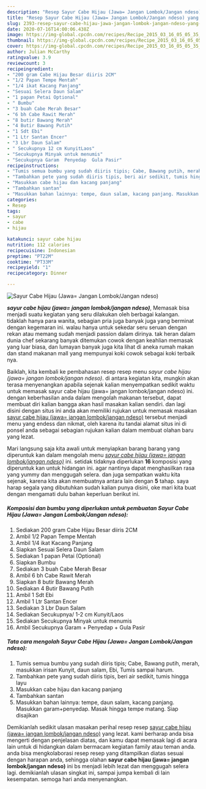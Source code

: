```yaml
---
description: "Resep Sayur Cabe Hijau (Jawa= Jangan Lombok/Jangan ndeso) yang mudah"
title: "Resep Sayur Cabe Hijau (Jawa= Jangan Lombok/Jangan ndeso) yang mudah"
slug: 2393-resep-sayur-cabe-hijau-jawa-jangan-lombok-jangan-ndeso-yang-mudah
date: 2020-07-16T14:00:06.438Z
image: https://img-global.cpcdn.com/recipes/Recipe_2015_03_16_05_05_35_329_927fcdb5e53f0f072fb5/751x532cq70/sayur-cabe-hijau-jawa-jangan-lombokjangan-ndeso-foto-resep-utama.jpg
thumbnail: https://img-global.cpcdn.com/recipes/Recipe_2015_03_16_05_05_35_329_927fcdb5e53f0f072fb5/751x532cq70/sayur-cabe-hijau-jawa-jangan-lombokjangan-ndeso-foto-resep-utama.jpg
cover: https://img-global.cpcdn.com/recipes/Recipe_2015_03_16_05_05_35_329_927fcdb5e53f0f072fb5/751x532cq70/sayur-cabe-hijau-jawa-jangan-lombokjangan-ndeso-foto-resep-utama.jpg
author: Julian McCarthy
ratingvalue: 3.9
reviewcount: 3
recipeingredient:
- "200 gram Cabe Hijau Besar diiris 2CM"
- "1/2 Papan Tempe Mentah"
- "1/4 ikat Kacang Panjang"
- "Sesuai Selera Daun Salam"
- "1 papan Petai Optional"
- " Bumbu"
- "3 buah Cabe Merah Besar"
- "6 bh Cabe Rawit Merah"
- "8 butir Bawang Merah"
- "4 Butir Bawang Putih"
- "1 Sdt Ebi"
- "1 Ltr Santan Encer"
- "3 Lbr Daun Salam"
- " Secukupnya 12 cm KunyitLaos"
- "Secukupnya Minyak untuk menumis"
- "Secukupnya Garam  Penyedap  Gula Pasir"
recipeinstructions:
- "Tumis semua bumbu yang sudah diiris tipis; Cabe, Bawang putih, merah, masukkan irisan Kunyit, daun salam, Ebi, Tumis sampai harum."
- "Tambahkan pete yang sudah diiris tipis, beri air sedikit, tumis hingga layu"
- "Masukkan cabe hijau dan kacang panjang"
- "Tambahkan santan"
- "Masukkan bahan lainnya: tempe, daun salam, kacang panjang. Masukkan garam+penyedap. Masak hingga tempe matang. Siap disajikan"
categories:
- Resep
tags:
- sayur
- cabe
- hijau

katakunci: sayur cabe hijau 
nutrition: 112 calories
recipecuisine: Indonesian
preptime: "PT22M"
cooktime: "PT33M"
recipeyield: "1"
recipecategory: Dinner

---
```



![Sayur Cabe Hijau (Jawa= Jangan Lombok/Jangan ndeso)](https://img-global.cpcdn.com/recipes/Recipe_2015_03_16_05_05_35_329_927fcdb5e53f0f072fb5/751x532cq70/sayur-cabe-hijau-jawa-jangan-lombokjangan-ndeso-foto-resep-utama.jpg)

<b><i>sayur cabe hijau (jawa= jangan lombok/jangan ndeso)</i></b>, Memasak bisa menjadi suatu kegiatan yang seru dilakukan oleh berbagai kalangan. tidaklah hanya para wanita, sebagian pria juga banyak juga yang berminat dengan kegemaran ini. walau hanya untuk sekedar seru seruan dengan rekan atau memang sudah menjadi passion dalam dirinya. tak heran dalam dunia chef sekarang banyak ditemukan cowok dengan keahlian memasak yang luar biasa, dan lumayan banyak juga kita lihat di aneka rumah makan dan stand makanan mall yang mempunyai koki cowok sebagai koki terbaik nya.



Baiklah, kita kembali ke pembahasan resep resep menu <i>sayur cabe hijau (jawa= jangan lombok/jangan ndeso)</i>. di antara kegiatan kita, mungkin akan terasa menyenangkan apabila sejenak kalian menyempatkan sedikit waktu untuk memasak sayur cabe hijau (jawa= jangan lombok/jangan ndeso) ini. dengan keberhasilan anda dalam mengolah makanan tersebut, dapat membuat diri kalian bangga akan hasil masakan kalian sendiri. dan lagi disini dengan situs ini anda akan memiliki rujukan untuk memasak masakan <u>sayur cabe hijau (jawa= jangan lombok/jangan ndeso)</u> tersebut menjadi menu yang endess dan nikmat, oleh karena itu tandai alamat situs ini di ponsel anda sebagai sebagian rujukan kalian dalam membuat olahan baru yang lezat.


Mari langsung saja kita awali untuk menyiapkan barang barang yang diperuntuk kan dalam mengolah menu <u><i>sayur cabe hijau (jawa= jangan lombok/jangan ndeso)</i></u> ini. setidak tidaknya diperlukan <b>16</b> komposisi yang diperuntuk kan untuk hidangan ini. agar nantinya dapat menghasilkan rasa yang yummy dan menggugah selera. dan juga sempatkan waktu kita sejenak, karena kita akan membuatnya antara lain dengan <b>5</b> tahap. saya harap segala yang dibutuhkan sudah kalian punya disini, oke mari kita buat dengan mengamati dulu bahan keperluan berikut ini.

<!--inarticleads1-->

##### Komposisi dan bumbu yang diperlukan untuk pembuatan Sayur Cabe Hijau (Jawa= Jangan Lombok/Jangan ndeso):

1. Sediakan 200 gram Cabe Hijau Besar diiris 2CM
1. Ambil 1/2 Papan Tempe Mentah
1. Ambil 1/4 ikat Kacang Panjang
1. Siapkan Sesuai Selera Daun Salam
1. Sediakan 1 papan Petai (Optional)
1. Siapkan  Bumbu
1. Sediakan 3 buah Cabe Merah Besar
1. Ambil 6 bh Cabe Rawit Merah
1. Siapkan 8 butir Bawang Merah
1. Sediakan 4 Butir Bawang Putih
1. Ambil 1 Sdt Ebi
1. Ambil 1 Ltr Santan Encer
1. Sediakan 3 Lbr Daun Salam
1. Sediakan  Secukupnya/ 1-2 cm Kunyit/Laos
1. Sediakan Secukupnya Minyak untuk menumis
1. Ambil Secukupnya Garam + Penyedap + Gula Pasir




<!--inarticleads2-->

##### Tata cara mengolah Sayur Cabe Hijau (Jawa= Jangan Lombok/Jangan ndeso):

1. Tumis semua bumbu yang sudah diiris tipis; Cabe, Bawang putih, merah, masukkan irisan Kunyit, daun salam, Ebi, Tumis sampai harum.
1. Tambahkan pete yang sudah diiris tipis, beri air sedikit, tumis hingga layu
1. Masukkan cabe hijau dan kacang panjang
1. Tambahkan santan
1. Masukkan bahan lainnya: tempe, daun salam, kacang panjang. Masukkan garam+penyedap. Masak hingga tempe matang. Siap disajikan




Demikianlah sedikit ulasan masakan perihal resep resep <u>sayur cabe hijau (jawa= jangan lombok/jangan ndeso)</u> yang lezat. kami berharap anda bisa mengerti dengan penjelasan diatas, dan kamu dapat memasak lagi di acara lain untuk di hidangkan dalam bermacam kegiatan family atau teman anda. anda bisa mengkolaborasi resep resep yang ditampilkan diatas sesuai dengan harapan anda, sehingga olahan <b>sayur cabe hijau (jawa= jangan lombok/jangan ndeso)</b> ini bs menjadi lebih lezat dan menggugah selera lagi. demikianlah ulasan singkat ini, sampai jumpa kembali di lain kesempatan. semoga hari anda menyenangkan.
